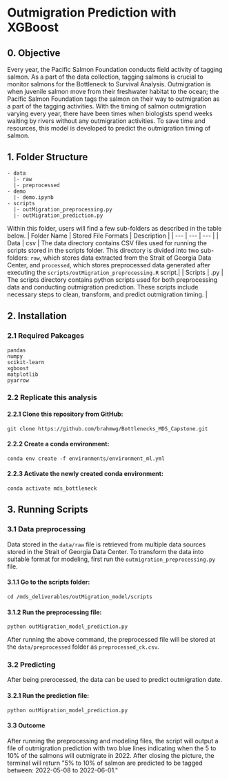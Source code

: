 # Outmigration Prediction with XGBoost

## 0. Objective

Every year, the Pacific Salmon Foundation conducts field activity of tagging salmon. As a part of the data collection, tagging salmons is crucial to monitor salmons for the Bottleneck to Survival Analysis. Outmigration is when juvenile salmon move from their freshwater habitat to the ocean; the Pacific Salmon Foundation tags the salmon on their way to outmigration as a part of the tagging activities. With the timing of salmon outmigration varying every year, there have been times when biologists spend weeks waiting by rivers without any outmigration activities. To save time and resources, this model is developed to predict the outmigration timing of salmon. 

## 1. Folder Structure
```
- data
  |- raw             
  |- preprocessed 
- demo 
  |- demo.ipynb
- scripts
  |- outMigration_preprocessing.py
  |- outMigration_prediction.py         
```

Within this folder, users will find a few sub-folders as described in the table below. 
| Folder Name | Stored File Formats | Description |
| --- | --- | --- |
| Data | csv | The data directory contains CSV files used for running the scripts stored in the scripts folder. This directory is divided into two sub-folders: `raw`, which stores data extracted from the Strait of Georgia Data Center, and `processed`, which stores preprocessed data generated after executing the `scripts/outMigration_preprocessing.R` script.|
| Scripts | .py | The scripts directory contains python scripts used for both preprocessing data and conducting outmigration prediction. These scripts include necessary steps to clean, transform, and predict outmigration timing. |

## 2. Installation
### 2.1 Required Pakcages
```
pandas
numpy
scikit-learn
xgboost
matplotlib
pyarrow
```

### 2.2 Replicate this analysis 
#### 2.2.1 Clone this repository from GitHub:
```         
git clone https://github.com/brahmwg/Bottlenecks_MDS_Capstone.git 
```

#### 2.2.2 Create a conda environment:
```
conda env create -f environments/environment_ml.yml
```

#### 2.2.3 Activate the newly created conda environment:
```
conda activate mds_bottleneck
```

## 3. Running Scripts
### 3.1 Data preprocessing 
Data stored in the `data/raw` file is retrieved from multiple data sources stored in the Strait of Georgia Data Center. To transform the data into suitable format for modeling, first run the `outmigration_preprocessing.py` file. 

#### 3.1.1 Go to the scripts folder: 
```
cd /mds_deliverables/outMigration_model/scripts
```

#### 3.1.2 Run the preprocessing file: 
```
python outMigration_model_prediction.py 
```

After running the above command, the preprocessed file will be stored at the `data/preprocessed` folder as `preprocessed_ck.csv`. 

### 3.2 Predicting
After being prerocessed, the data can be used to predict outmigration date. 

#### 3.2.1 Run the prediction file: 
```
python outMigration_model_prediction.py 
```

#### 3.3 Outcome
After running the preprocessing and modeling files, the script will output a file of outmigration prediction with two blue lines indicating when the 5 to 10% of the salmons will outmigrate in 2022. After closing the picture, the terminal will return "5% to 10% of salmon are predicted to be tagged between: 2022-05-08 to 2022-06-01." 